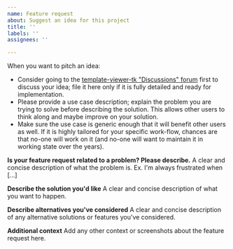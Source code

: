 ```yaml
---
name: Feature request
about: Suggest an idea for this project
title: ''
labels: ''
assignees: ''

---
```


When you want to pitch an idea:
- Consider going to the [template-viewer-tk "Discussions" forum](https://github.com/peter88213/template-view-tk/discussions) first to discuss your idea; file it here only if it is fully detailed and ready for implementation.
- Please provide a use case description; explain the problem you are trying to solve before describing the solution. This allows other users to think along and maybe improve on your solution.
- Make sure the use case is generic enough that it will benefit other users as well. If it is highly tailored for your specific work-flow, chances are that no-one will work on it (and no-one will want to maintain it in working state over the years).

**Is your feature request related to a problem? Please describe.**
A clear and concise description of what the problem is. Ex. I'm always frustrated when [...]

**Describe the solution you'd like**
A clear and concise description of what you want to happen.

**Describe alternatives you've considered**
A clear and concise description of any alternative solutions or features you've considered.

**Additional context**
Add any other context or screenshots about the feature request here.
